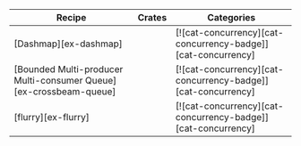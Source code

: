 | Recipe | Crates | Categories |
|---|---|---|
| [Dashmap][ex-dashmap] |  | [![cat-concurrency][cat-concurrency-badge]][cat-concurrency] |
| [Bounded Multi-producer Multi-consumer Queue][ex-crossbeam-queue] |  | [![cat-concurrency][cat-concurrency-badge]][cat-concurrency] |
| [flurry][ex-flurry] |  | [![cat-concurrency][cat-concurrency-badge]][cat-concurrency] |
